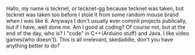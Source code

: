 Hallo, my name is tecknet, or tecknet-gg because tecknet was taken, but tecknet was taken too before I stole it from some random mouse brand when I was like 6.
Anyways I don't usually ever commit projects publically, but if I have, well done me.
Am I good at coding? Of course not, but at the end of the day, who is?
I "code" in C++(Arduino stuff) and Java.
I like video games(who doesn't).
This is all irrelevant, skedaddle, don't you have anything better to do?
